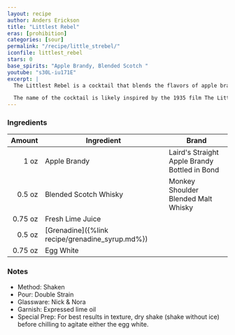 ```yaml
---
layout: recipe
author: Anders Erickson
title: "Littlest Rebel"
eras: [prohibition]
categories: [sour]
permalink: "/recipe/little_strebel/"
iconfile: littlest_rebel
stars: 0
base_spirits: "Apple Brandy, Blended Scotch "
youtube: "s30L-iu171E"
excerpt: |
  The Littlest Rebel is a cocktail that blends the flavors of apple brandy, Scotch whisky, lime juice, and grenadine. It's a complex and refreshing drink with a smoky and fruity profile. Some bartenders also add egg white to create a frothy texture.<br><br>

  The name of the cocktail is likely inspired by the 1935 film The Littlest Rebel starring Shirley Temple.
---
```


### Ingredients

|  Amount | Ingredient                                      | Brand                                         |
| ------: | ----------------------------------------------- | --------------------------------------------- |
|    1 oz | Apple Brandy                                    | Laird's Straight Apple Brandy Bottled in Bond |
|  0.5 oz | Blended Scotch Whisky                           | Monkey Shoulder Blended Malt Whisky           |
| 0.75 oz | Fresh Lime Juice                                |
|  0.5 oz | [Grenadine]({%link recipe/grenadine_syrup.md%}) |
| 0.75 oz | Egg White                                       |

### Notes

- Method: Shaken
- Pour: Double Strain
- Glassware: Nick & Nora
- Garnish: Expressed lime oil
- Special Prep: For best results in texture, dry shake (shake without ice) before chilling to agitate either the egg white.
